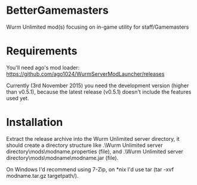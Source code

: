 # BetterGamemasters
Wurm Unlimited mod(s) focusing on in-game utility for staff/Gamemasters

# Requirements
You'll need ago's mod loader: https://github.com/ago1024/WurmServerModLauncher/releases

Currently (3rd November 2015) you need the development version (higher than v0.5.1), because the latest release (v0.5.1) doesn't include the features used yet.

# Installation
Extract the release archive into the Wurm Unlimited server directory, it should create a directory structure like .\Wurm Unlimited server directory\mods\modname.properties (file), and .\Wurm Unlimited server directory\mods\modname\modname.jar (file).

On Windows I'd recommend using 7-Zip, on *nix I'd use tar (tar -xvf modname.tar.gz targetpath/).
